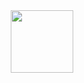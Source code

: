 <div id="header" align="center">
  <img src="[https://media.giphy.com/media/M9gbBd9nbDrOTu1Mqx/giphy.gif](https://media1.giphy.com/media/WFZvB7VIXBgiz3oDXE/giphy.gif)" width="100"/>
</div>
